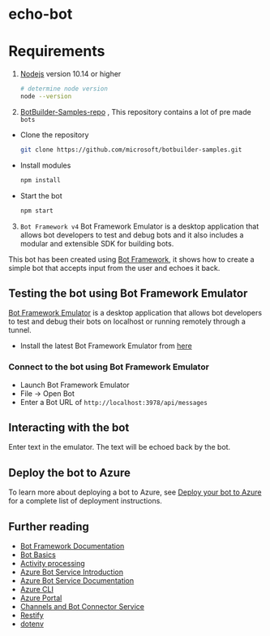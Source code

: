 # echo-bot




# Requirements

1) [Nodejs](https://nodejs.org/en/download/) version 10.14 or higher

    ```bash
    # determine node version
    node --version
    ```

2) [BotBuilder-Samples-repo](https://github.com/microsoft/BotBuilder-Samples) , This repository contains a lot of pre made `bots`

- Clone the repository

    ```bash
    git clone https://github.com/microsoft/botbuilder-samples.git
    ```
       
- Install modules

    ```bash
    npm install
    ```

- Start the bot

    ```bash
    npm start
    ```
3) `Bot Framework v4` Bot Framework Emulator is a desktop application that allows bot developers to test and debug bots and it also includes a modular and extensible SDK for building bots.


This bot has been created using [Bot Framework](https://dev.botframework.com), it shows how to create a simple bot that accepts input from the user and echoes it back.


## Testing the bot using Bot Framework Emulator

[Bot Framework Emulator](https://github.com/microsoft/botframework-emulator) is a desktop application that allows bot developers to test and debug their bots on localhost or running remotely through a tunnel.

- Install the latest Bot Framework Emulator from [here](https://github.com/Microsoft/BotFramework-Emulator/releases)

### Connect to the bot using Bot Framework Emulator

- Launch Bot Framework Emulator
- File -> Open Bot
- Enter a Bot URL of `http://localhost:3978/api/messages`

## Interacting with the bot

Enter text in the emulator.  The text will be echoed back by the bot.

## Deploy the bot to Azure

To learn more about deploying a bot to Azure, see [Deploy your bot to Azure](https://aka.ms/azuredeployment) for a complete list of deployment instructions.

## Further reading

- [Bot Framework Documentation](https://docs.botframework.com)
- [Bot Basics](https://docs.microsoft.com/azure/bot-service/bot-builder-basics?view=azure-bot-service-4.0)
- [Activity processing](https://docs.microsoft.com/en-us/azure/bot-service/bot-builder-concept-activity-processing?view=azure-bot-service-4.0)
- [Azure Bot Service Introduction](https://docs.microsoft.com/azure/bot-service/bot-service-overview-introduction?view=azure-bot-service-4.0)
- [Azure Bot Service Documentation](https://docs.microsoft.com/azure/bot-service/?view=azure-bot-service-4.0)
- [Azure CLI](https://docs.microsoft.com/cli/azure/?view=azure-cli-latest)
- [Azure Portal](https://portal.azure.com)
- [Channels and Bot Connector Service](https://docs.microsoft.com/en-us/azure/bot-service/bot-concepts?view=azure-bot-service-4.0)
- [Restify](https://www.npmjs.com/package/restify)
- [dotenv](https://www.npmjs.com/package/dotenv)
